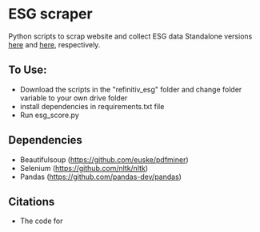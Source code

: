 # ESG scraper
Python scripts to scrap website and collect ESG data
Standalone versions [here](https://github.com/ian-nai/PartofSpeech_Grapher) and [here](https://github.com/ian-nai/Date-Scraper), respectively.

## To Use:
* Download the scripts in the "refinitiv_esg" folder and change folder variable to your own drive folder
* install dependencies in requirements.txt file
* Run esg_score.py

## Dependencies
* Beautifulsoup (https://github.com/euske/pdfminer)
* Selenium (https://github.com/nltk/nltk)
* Pandas (https://github.com/pandas-dev/pandas)

## Citations
* The code for 